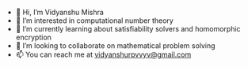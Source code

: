 - 👋 Hi, I’m Vidyanshu Mishra
- 👀 I’m interested in computational number theory
- 🌱 I’m currently learning about satisfiability solvers and homomorphic encryption
- 💞️ I’m looking to collaborate on mathematical problem solving
- 📫 You can reach me at vidyanshurpvvyv@gmail.com

<!---
vidyanshumishra1729/vidyanshumishra1729 is a ✨ special ✨ repository because its `README.md` (this file) appears on your GitHub profile.
You can click the Preview link to take a look at your changes.
--->

